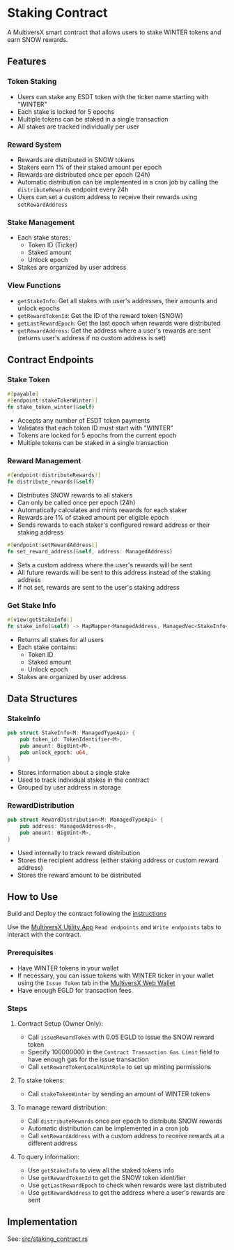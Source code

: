 # Staking Contract

A MultiversX smart contract that allows users to stake WINTER tokens and earn SNOW rewards.

## Features

### Token Staking

- Users can stake any ESDT token with the ticker name starting with "WINTER"
- Each stake is locked for 5 epochs
- Multiple tokens can be staked in a single transaction
- All stakes are tracked individually per user

### Reward System

- Rewards are distributed in SNOW tokens
- Stakers earn 1% of their staked amount per epoch
- Rewards are distributed once per epoch (24h)
- Automatic distribution can be implemented in a cron job by calling the `distributeRewards` endpoint every 24h
- Users can set a custom address to receive their rewards using `setRewardAddress`

### Stake Management

- Each stake stores:
  - Token ID (Ticker)
  - Staked amount
  - Unlock epoch
- Stakes are organized by user address

### View Functions

- `getStakeInfo`: Get all stakes with user's addresses, their amounts and unlock epochs
- `getRewardTokenId`: Get the ID of the reward token (SNOW)
- `getLastRewardEpoch`: Get the last epoch when rewards were distributed
- `getRewardAddress`: Get the address where a user's rewards are sent (returns user's address if no custom address is set)

## Contract Endpoints

### Stake Token

```rust
#[payable]
#[endpoint(stakeTokenWinter)]
fn stake_token_winter(&self)
```

- Accepts any number of ESDT token payments
- Validates that each token ID must start with "WINTER"
- Tokens are locked for 5 epochs from the current epoch
- Multiple tokens can be staked in a single transaction

### Reward Management

```rust
#[endpoint(distributeRewards)]
fn distribute_rewards(&self)
```

- Distributes SNOW rewards to all stakers
- Can only be called once per epoch (24h)
- Automatically calculates and mints rewards for each staker
- Rewards are 1% of staked amount per eligible epoch
- Sends rewards to each staker's configured reward address or their staking address

```rust
#[endpoint(setRewardAddress)]
fn set_reward_address(&self, address: ManagedAddress)
```

- Sets a custom address where the user's rewards will be sent
- All future rewards will be sent to this address instead of the staking address
- If not set, rewards are sent to the user's staking address

### Get Stake Info

```rust
#[view(getStakeInfo)]
fn stake_info(&self) -> MapMapper<ManagedAddress, ManagedVec<StakeInfo<Self::Api>>>
```

- Returns all stakes for all users
- Each stake contains:
  - Token ID
  - Staked amount
  - Unlock epoch
- Stakes are organized by user address

## Data Structures

### StakeInfo

```rust
pub struct StakeInfo<M: ManagedTypeApi> {
    pub token_id: TokenIdentifier<M>,
    pub amount: BigUint<M>,
    pub unlock_epoch: u64,
}
```

- Stores information about a single stake
- Used to track individual stakes in the contract
- Grouped by user address in storage

### RewardDistribution

```rust
pub struct RewardDistribution<M: ManagedTypeApi> {
    pub address: ManagedAddress<M>,
    pub amount: BigUint<M>,
}
```

- Used internally to track reward distribution
- Stores the recipient address (either staking address or custom reward address)
- Stores the reward amount to be distributed

## How to Use

Build and Deploy the contract following the [instructions](../README.md#building-the-contracts)

Use the [MultiversX Utility App](https://utils.multiversx.com/) `Read endpoints` and `Write endpoints` tabs to interact with the contract.

### Prerequisites

- Have WINTER tokens in your wallet
- If necessary, you can issue tokens with WINTER ticker in your wallet using the `Issue Token` tab in the [MultiversX Web Wallet](https://devnet-wallet.multiversx.com/issue-token)
- Have enough EGLD for transaction fees

### Steps

1. Contract Setup (Owner Only):
   - Call `issueRewardToken` with 0.05 EGLD to issue the SNOW reward token
   - Specify 100000000 in the `Contract Transaction Gas Limit` field to have enough gas for the issue transaction
   - Call `setRewardTokenLocalMintRole` to set up minting permissions

2. To stake tokens:
   - Call `stakeTokenWinter` by sending an amount of WINTER tokens

3. To manage reward distribution:
   - Call `distributeRewards` once per epoch to distribute SNOW rewards
   - Automatic distribution can be implemented in a cron job
   - Call `setRewardAddress` with a custom address to receive rewards at a different address

4. To query information:
   - Use `getStakeInfo` to view all the staked tokens info
   - Use `getRewardTokenId` to get the SNOW token identifier
   - Use `getLastRewardEpoch` to check when rewards were last distributed
   - Use `getRewardAddress` to get the address where a user's rewards are sent

## Implementation

See: [src/staking_contract.rs](src/staking_contract.rs)
